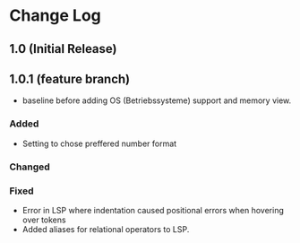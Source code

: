 # Change Log
## 1.0 (Initial Release)
## 1.0.1 (feature branch)
- baseline before adding OS (Betriebssysteme) support and memory view.
### Added
- Setting to chose preffered number format
### Changed
### Fixed
- Error in LSP where indentation caused positional errors when hovering over tokens
- Added aliases for relational operators to LSP.